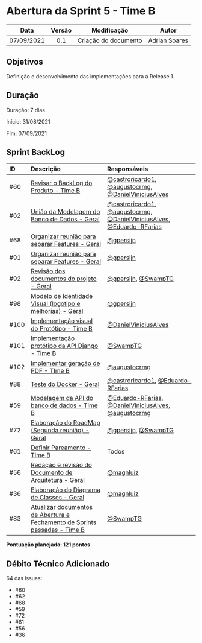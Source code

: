 # Abertura da Sprint 5 - Time B

| **Data** |  **Versão** | **Modificação**  |  **Autor** |
|:-:|:-:|:-:|:-:|
|    07/09/2021   |  0.1 | Criação do documento  | Adrian Soares |

## Objetivos

Definição e desenvolvimento das implementações para a Release 1.

## Duração

Duração: 7 dias

Início: 31/08/2021

Fim: 07/09/2021

## Sprint BackLog

<!-- 
[@SwampTG](https://github.com/SwampTG)

[@augustocrmg](https://github.com/augustocrmg)

[@castroricardo1](https://github.com/castroricardo1)

[@DanielViniciusAlves](https://github.com/DanielViniciusAlves)

[@Eduardo-RFarias](https://github.com/Eduardo-RFarias)

[@gpersijn](https://github.com/gpersijn)

[@magnluiz](https://github.com/magnluiz)
-->
|ID|Descrição|Responsáveis|
|:-|:-|:-|
|#60|[Revisar o BackLog do Produto - Time B](https://github.com/fga-eps-mds/2021-1-hospitalar/issues/60)|[@castroricardo1](https://github.com/castroricardo1), [@augustocrmg](https://github.com/augustocrmg), [@DanielViniciusAlves](https://github.com/DanielViniciusAlves)|
|#62|[União da Modelagem do Banco de Dados - Geral](https://github.com/fga-eps-mds/2021-1-hospitalar/issues/62)|[@castroricardo1](https://github.com/castroricardo1), [@augustocrmg](https://github.com/augustocrmg), [@DanielViniciusAlves](https://github.com/DanielViniciusAlves), [@Eduardo-RFarias](https://github.com/Eduardo-RFarias)|
|#68| [Organizar reunião para separar Features - Geral](https://github.com/fga-eps-mds/2021-1-hospitalar/issues/68)|[@gpersijn](https://github.com/gpersijn)|
|#91| [Organizar reunião para separar Features - Geral](https://github.com/fga-eps-mds/2021-1-hospitalar/issues/91) |[@gpersijn](https://github.com/gpersijn)|
|#92| [Revisão dos documentos do projeto - Geral](https://github.com/fga-eps-mds/2021-1-hospitalar/issues/92) | [@gpersijn](https://github.com/gpersijn), [@SwampTG](https://github.com/SwampTG) |
|#98| [Modelo de Identidade Visual (logotipo e melhorias) - Geral](https://github.com/fga-eps-mds/2021-1-hospitalar/issues/98) | [@gpersijn](https://github.com/gpersijn) |
|#100| [Implementação visual do Protótipo - Time B](https://github.com/fga-eps-mds/2021-1-hospitalar/issues/100) | [@DanielViniciusAlves](https://github.com/DanielViniciusAlves) |
|#101| [Implementação protótipo da API Django - Time B](https://github.com/fga-eps-mds/2021-1-hospitalar/issues/101) | [@SwampTG](https://github.com/SwampTG) |
|#102| [Implementar geração de PDF - TIme B](https://github.com/fga-eps-mds/2021-1-hospitalar/issues/102) | [@augustocrmg](https://github.com/augustocrmg) |
|#88| [Teste do Docker - Geral](https://github.com/fga-eps-mds/2021-1-hospitalar/issues/88) | [@castroricardo1](https://github.com/castroricardo1), [@Eduardo-RFarias](https://github.com/Eduardo-RFarias) |
|#59| [Modelagem da API do banco de dados - Time B](https://github.com/fga-eps-mds/2021-1-hospitalar/issues/59) |[@Eduardo-RFarias](https://github.com/Eduardo-RFarias), [@DanielViniciusAlves](https://github.com/DanielViniciusAlves), [@augustocrmg](https://github.com/augustocrmg) |
|#72|[Elaboração do RoadMap (Segunda reunião) - Geral](https://github.com/fga-eps-mds/2021-1-hospitalar/issues/72)|[@gpersijn](https://github.com/gpersijn), [@SwampTG](https://github.com/SwampTG)|
|#61|[Definir Pareamento - Time B](https://github.com/fga-eps-mds/2021-1-hospitalar/issues/61)|Todos|
|#56|[Redação e revisão do Documento de Arquitetura - Geral](https://github.com/fga-eps-mds/2021-1-hospitalar/issues/56)|[@magnluiz](https://github.com/magnluiz)|
|#36|[Elaboração do Diagrama de Classes - Geral](https://github.com/fga-eps-mds/2021-1-hospitalar/issues/36)|[@magnluiz](https://github.com/magnluiz)|
|#83|[Atualizar documentos de Abertura e Fechamento de Sprints passadas - Time B](https://github.com/fga-eps-mds/2021-1-hospitalar/issues/83)|[@SwampTG](https://github.com/SwampTG)|

**Pontuação planejada: <!-- 5 + 13 + 2 + 3 + 3 + 8 + 10 + 10 + 10 + 8 + 13 + 10 + 5 + 8 + 8 + 5-->121 pontos**

## Débito Técnico Adicionado

<!-- 5 + 13 + 2 + 13 + 10 + 5 + 8 + 8-->64 das issues:

- #60
- #62
- #68
- #59
- #72
- #61
- #56
- #36

